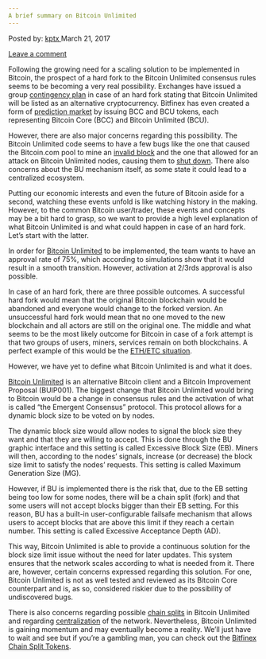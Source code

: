 ```yaml
---
A brief summary on Bitcoin Unlimited
---
```

<article class="post-listing post-18832 post type-post status-publish format-standard has-post-thumbnail hentry category-deepdot-news tag-bitcoin tag-summary tag-unlimited">
<div class="post-inner">
<p class="post-meta">
<span>Posted by: <a href="https://www.deepdotweb.com/author/kptx/" title="">kptx </a></span>
<span>March 21, 2017</span>

<span><a href="https://www.deepdotweb.com/2017/03/21/brief-summary-bitcoin-unlimited/#respond">Leave a comment</a></span>
</p>
<div class="clear"></div>
<div class="entry">
<p>Following the growing need for a scaling solution to be implemented in Bitcoin, the prospect of a hard fork to the Bitcoin Unlimited consensus rules seems to be becoming a very real possibility. Exchanges have issued a group <a href="http://www.coindesk.com/bitcoin-exchanges-unveil-emergency-hard-fork-contingency-plan/">contingency plan</a> in case of an hard fork stating that Bitcoin Unlimited will be listed as an alternative cryptocurrency. Bitfinex has even created a form of <a href="https://www.cryptocompare.com/coins/guides/chain-split-tokens-explained/">prediction market</a> by issuing BCC and BCU tokens, each representing Bitcoin Core (BCC) and Bitcoin Unlimited (BCU).</p>
<p>However, there are also major concerns regarding this possibility. The Bitcoin Unlimited code seems to have a few bugs like the one that caused the Bitcoin.com pool to mine an <a href="http://bitcoinist.com/bitcoin-unlimited-bug-miscounting-bytes/">invalid block</a> and the one that allowed for an attack on Bitcoin Unlimited nodes, causing them to <a href="https://www.cryptocoinsnews.com/bitcoin-core-developers-attack-bitcoin-unlimited/">shut down</a>. There also concerns about the BU mechanism itself, as some state it could lead to a centralized ecosystem.</p>
<p>Putting our economic interests and even the future of Bitcoin aside for a second, watching these events unfold is like watching history in the making. However, to the common Bitcoin user/trader, these events and concepts may be a bit hard to grasp, so we want to provide a high level explanation of what Bitcoin Unlimited is and what could happen in case of an hard fork. Let’s start with the latter.</p>
<p>In order for <a href="https://www.bitcoinunlimited.info/">Bitcoin Unlimited</a> to be implemented, the team wants to have an approval rate of 75%, which according to simulations show that it would result in a smooth transition. However, activation at 2/3rds approval is also possible.</p>
<p>In case of an hard fork, there are three possible outcomes. A successful hard fork would mean that the original Bitcoin blockchain would be abandoned and everyone would change to the forked version. An unsuccessful hard fork would mean that no one moved to the new blockchain and all actors are still on the original one. The middle and what seems to be the most likely outcome for Bitcoin in case of a fork attempt is that two groups of users, miners, services remain on both blockchains. A perfect example of this would be the <a href="https://www.cryptocompare.com/coins/guides/what-is-ethereum-classic/">ETH/ETC situation</a>.</p>
<p>However, we have yet to define what Bitcoin Unlimited is and what it does.</p>
<p><a href="https://www.bitcoinunlimited.info/">Bitcoin Unlimited</a> is an alternative Bitcoin client and a Bitcoin Improvement Proposal (BUIP001). The biggest change that Bitcoin Unlimited would bring to Bitcoin would be a change in consensus rules and the activation of what is called “the Emergent Consensus” protocol. This protocol allows for a dynamic block size to be voted on by nodes.</p>
<p>The dynamic block size would allow nodes to signal the block size they want and that they are willing to accept. This is done through the BU graphic interface and this setting is called Excessive Block Size (EB). Miners will then, according to the nodes’ signals, increase (or decrease) the block size limit to satisfy the nodes’ requests. This setting is called Maximum Generation Size (MG).</p>
<p>However, if BU is implemented there is the risk that, due to the EB setting being too low for some nodes, there will be a chain split (fork) and that some users will not accept blocks bigger than their EB setting. For this reason, BU has a built-in user-configurable failsafe mechanism that allows users to accept blocks that are above this limit if they reach a certain number. This setting is called Excessive Acceptance Depth (AD).</p>
<p>This way, Bitcoin Unlimited is able to provide a continuous solution for the block size limit issue without the need for later updates. This system ensures that the network scales according to what is needed from it. There are, however, certain concerns expressed regarding this solution. For one, Bitcoin Unlimited is not as well tested and reviewed as its Bitcoin Core counterpart and is, as so, considered riskier due to the possibility of undiscovered bugs.</p>
<p>There is also concerns regarding possible <a href="https://bitcoinmagazine.com/articles/how-bitcoin-unlimited-users-may-end-different-blockchains/">chain splits</a> in Bitcoin Unlimited and regarding <a href="https://blog.sia.tech/a-future-led-by-bitcoin-unlimited-is-a-centralized-future-e48ab52c817a#.ie7mqpcz1">centralization</a> of the network. Nevertheless, Bitcoin Unlimited is gaining momentum and may eventually become a reality. We’ll just have to wait and see but if you’re a gambling man, you can check out the <a href="https://www.bitfinex.com/posts/195">Bitfinex Chain Split Tokens</a>.</p>
</div>
<span style="display:none"><a href="https://www.deepdotweb.com/tag/bitcoin/" rel="tag">bitcoin</a> <a href="https://www.deepdotweb.com/tag/summary/" rel="tag">summary</a> <a href="https://www.deepdotweb.com/tag/unlimited/" rel="tag">unlimited</a></span> <span style="display:none" class="updated">2017-03-21</span>
<div style="display:none" class="vcard author" itemprop="author" itemscope itemtype="http://schema.org/Person"><strong class="fn" itemprop="name"><a href="https://www.deepdotweb.com/author/kptx/" title="Posts by kptx" rel="author">kptx</a></strong></div>
</div>
</article>

